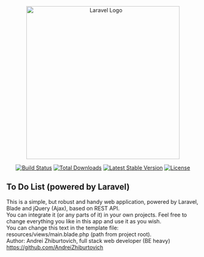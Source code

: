 <p align="center"><a href="https://laravel.com" target="_blank"><img src="https://raw.githubusercontent.com/laravel/art/master/logo-lockup/5%20SVG/2%20CMYK/1%20Full%20Color/laravel-logolockup-cmyk-red.svg" width="400" alt="Laravel Logo"></a></p>

<p align="center">
<a href="https://github.com/laravel/framework/actions"><img src="https://github.com/laravel/framework/workflows/tests/badge.svg" alt="Build Status"></a>
<a href="https://packagist.org/packages/laravel/framework"><img src="https://img.shields.io/packagist/dt/laravel/framework" alt="Total Downloads"></a>
<a href="https://packagist.org/packages/laravel/framework"><img src="https://img.shields.io/packagist/v/laravel/framework" alt="Latest Stable Version"></a>
<a href="https://packagist.org/packages/laravel/framework"><img src="https://img.shields.io/packagist/l/laravel/framework" alt="License"></a>
</p>

## To Do List (powered by Laravel)

This is a simple, but robust and handy web application, powered by Laravel, Blade and jQuery (Ajax), based on REST API.<br>
You can integrate it (or any parts of it) in your own projects. Feel free to change everything you like in this app and use it as you wish.<br>You can change this text in the template file: resources/views/main.blade.php (path from project root).<br>
Author: Andrei Zhiburtovich, full stack web developer (BE heavy) https://github.com/AndreiZhiburtovich
